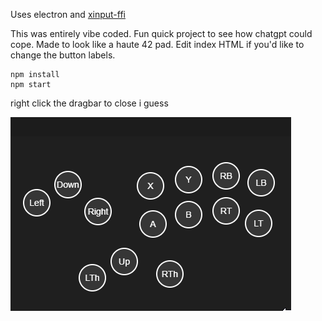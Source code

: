 Uses electron and [xinput-ffi](https://github.com/xan105/node-xinput-ffi)

This was entirely vibe coded. Fun quick project to see how chatgpt could cope.
Made to look like a haute 42 pad. Edit index HTML if you'd like to change the button labels. 

```
npm install
npm start
```

right click the dragbar to close i guess


![Example](readme-vid/lol.gif)
